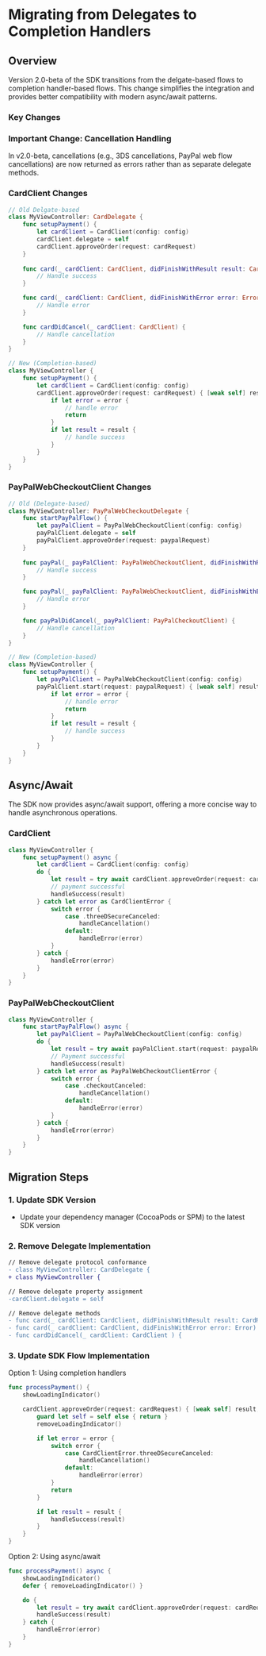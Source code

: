 # Migrating from Delegates to Completion Handlers

## Overview
Version 2.0-beta of the SDK transitions from the delgate-based flows to completion handler-based flows. This change simplifies the integration and provides better compatibility with modern async/await patterns.

### Key Changes

### Important Change: Cancellation Handling
In v2.0-beta, cancellations (e.g., 3DS cancellations, PayPal web flow cancellations) are now returned as errors rather than as separate delegate methods.

### CardClient Changes

```swift
// Old Delgate-based
class MyViewController: CardDelegate {
    func setupPayment() {
        let cardClient = CardClient(config: config)
        cardClient.delegate = self
        cardClient.approveOrder(request: cardRequest)
    }
   
    func card(_ cardClient: CardClient, didFinishWithResult result: CardResult) {
        // Handle success
    }

    func card(_ cardClient: CardClient, didFinishWithError error: Error) {
        // Handle error
    }

    func cardDidCancel(_ cardClient: CardClient) {
        // Handle cancellation
    }
}

// New (Completion-based)
class MyViewController {
    func setupPayment() {
        let cardClient = CardClient(config: config)
        cardClient.approveOrder(request: cardRequest) { [weak self] result, error in
            if let error = error {
                // handle error
                return
            }
            if let result = result {
                // handle success
            }
        }
    }
}
```

### PayPalWebCheckoutClient Changes

```Swift
// Old (Delegate-based)
class MyViewController: PayPalWebCheckoutDelegate {
    func startPayPalFlow() {
        let payPalClient = PayPalWebCheckoutClient(config: config)
        payPalClient.delegate = self
        payPalClient.approveOrder(request: paypalRequest)
    }
   
    func payPal(_ payPalClient: PayPalWebCheckoutClient, didFinishWithResult result: PayPalWebCheckoutResult) {
        // Handle success
    }

    func payPal(_ payPalClient: PayPalWebCheckoutClient, didFinishWithError error: Error) {
        // Handle error
    }

    func payPalDidCancel(_ payPalClient: PayPalCheckoutClient) {
        // Handle cancellation
    }
}

// New (Completion-based)
class MyViewController {
    func setupPayment() {
        let payPalClient = PayPalWebCheckoutClient(config: config)
        payPalClient.start(request: paypalRequest) { [weak self] result, error in
            if let error = error {
                // handle error
                return
            }
            if let result = result {
                // handle success
            }
        }
    }
}
```

## Async/Await 
The SDK now provides async/await support, offering a more concise way to handle asynchronous operations. 

### CardClient
```swift
class MyViewController {
    func setupPayment() async {
        let cardClient = CardClient(config: config)
        do {
            let result = try await cardClient.approveOrder(request: cardRequest)
            // payment successful
            handleSuccess(result)
        } catch let error as CardClientError {
            switch error {
                case .threeDSecureCanceled:
                    handleCancellation()
                default:
                    handleError(error)
            }
        } catch {
            handleError(error)
        }
    }
}
```

### PayPalWebCheckoutClient
```swift
class MyViewController {
    func startPayPalFlow() async {
        let payPalClient = PayPalWebCheckoutClient(config: config)
        do {
            let result = try await payPalClient.start(request: paypalRequest)
            // Payment successful
            handleSuccess(result)
        } catch let error as PayPalWebCheckoutClientError {
            switch error {
                case .checkoutCanceled:
                    handleCancellation()
                default:
                    handleError(error)
            }
        } catch {
            handleError(error)
        }
    }
}
```

## Migration Steps

### 1. Update SDK Version
- Update your dependency manager (CocoaPods or SPM) to the latest SDK version

### 2. Remove Delegate Implementation
```diff
// Remove delegate protocol conformance
- class MyViewController: CardDelegate {
+ class MyViewController {

// Remove delegate property assignment
-cardClient.delegate = self

// Remove delegate methods
- func card(_ cardClient: CardClient, didFinishWithResult result: CardResult) {
- func card(_ cardClient: CardClient, didFinishWithError error: Error) {
- func cardDidCancel(_ cardClient: CardClient ) {
```

### 3. Update SDK Flow Implementation

 Option 1: Using completion handlers
```swift
func processPayment() {
    showLoadingIndicator()

    cardClient.approveOrder(request: cardRequest) { [weak self] result, error in
        guard let self = self else { return }
        removeLoadingIndicator()

        if let error = error {
            switch error {
                case CardClientError.threeDSecureCanceled:
                    handleCancellation()
                default:
                    handleError(error)                
            }
            return
        }

        if let result = result {
            handleSuccess(result)
        }
    }
}
```
 Option 2: Using async/await
```swift
func processPayment() async {
    showLaodingIndicator()
    defer { removeLoadingIndicator() }

    do {
        let result = try await cardClient.approveOrder(request: cardRequest)
        handleSuccess(result)
    } catch {
        handleError(error)
    }
}
```
